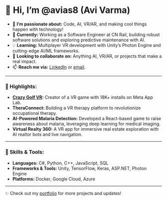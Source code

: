 # 👋 Hi, I’m @avias8 (Avi Varma)

- 👀 **I’m passionate about:** Code, AI, VR/AR, and making cool things happen with technology!  
- 🌱 **Currently:** Working as a Software Engineer at CN Rail, building robust software solutions and exploring predictive maintenance with AI.  
- 💡 **Learning:** Multiplayer VR development with Unity’s Photon Engine and cutting-edge AI/ML frameworks.  
- 💞️ **Looking to collaborate on:** Anything AI, VR/AR, or projects that make a real impact.  
- 📫 **Reach me via:** [LinkedIn](https://www.linkedin.com/in/avivarma/) or [email](mailto:HarshvardhanV98@gmail.com).  

---

### 🌟 Highlights:
- **[Crazy Golf VR](https://www.meta.com/experiences/7242557155836637/):** Creator of a VR game with 18K+ installs on Meta App Lab.  
- **TheraConnect:** Building a VR therapy platform to revolutionize occupational therapy.  
- **AI-Powered Malaria Detection:** Developed a React-based game to raise awareness about malaria, leveraging deep learning for medical imaging.  
- **Virtual Realty 360:** A VR app for immersive real estate exploration with AI realtor bots and live navigation.  

---

### 🔧 Skills & Tools:
- **Languages:** C#, Python, C++, JavaScript, SQL  
- **Frameworks & Tools:** Unity, TensorFlow, Keras, ASP.NET, Photon Engine  
- **Platforms:** Docker, Google Cloud, Azure  

---

✨ Check out my [portfolio](https://www.avivarma.ca) for more projects and updates!  

